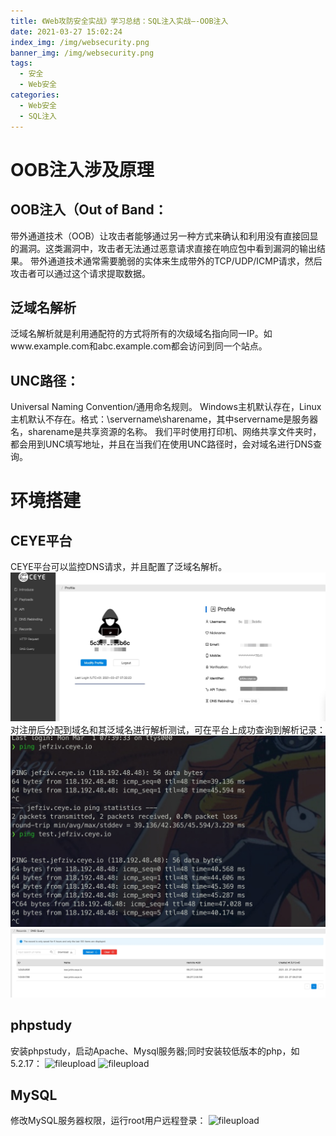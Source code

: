 ```yaml
---
title: 《Web攻防安全实战》学习总结：SQL注入实战—-OOB注入
date: 2021-03-27 15:02:24
index_img: /img/websecurity.png
banner_img: /img/websecurity.png
tags:
  - 安全
  - Web安全
categories:
  - Web安全
  - SQL注入
---
```

# OOB注入涉及原理
## OOB注入（Out of Band：
带外通道技术（OOB）让攻击者能够通过另一种方式来确认和利用没有直接回显的漏洞。这类漏洞中，攻击者无法通过恶意请求直接在响应包中看到漏洞的输出结果。
带外通道技术通常需要脆弱的实体来生成带外的TCP/UDP/ICMP请求，然后攻击者可以通过这个请求提取数据。
## 泛域名解析
泛域名解析就是利用通配符的方式将所有的次级域名指向同一IP。如www.example.com和abc.example.com都会访问到同一个站点。
## UNC路径：
Universal Naming Convention/通用命名规则。
Windows主机默认存在，Linux主机默认不存在。格式：\\servername\sharename，其中servername是服务器名，sharename是共享资源的名称。
我们平时使用打印机、网络共享文件夹时，都会用到UNC填写地址，并且在当我们在使用UNC路径时，会对域名进行DNS查询。
# 环境搭建
## CEYE平台
CEYE平台可以监控DNS请求，并且配置了泛域名解析。
![fileupload](/img/sql/oob/ceye1.png)
对注册后分配到域名和其泛域名进行解析测试，可在平台上成功查询到解析记录：
![fileupload](/img/sql/oob/ceye2.png)
![fileupload](/img/sql/oob/ceye3.png)
## phpstudy
安装phpstudy，启动Apache、Mysql服务器;同时安装较低版本的php，如5.2.17：
![fileupload](/img/sql/oob/phpstudy1.png)
![fileupload](/img/sql/oob/phpstudy2.png)
## MySQL
修改MySQL服务器权限，运行root用户远程登录：
![fileupload](/img/sql/oob/phpstudy3.png)

